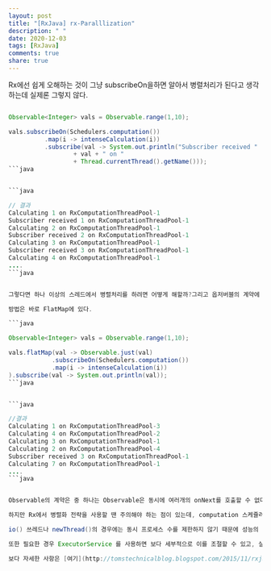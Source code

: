 ```yaml
---
layout: post
title: "[RxJava] rx-Paralllization"
description: " "
date: 2020-12-03
tags: [RxJava]
comments: true
share: true
---
```



Rx에선 쉽게 오해하는 것이 그냥 subscribeOn을하면 알아서 병렬처리가 된다고 생각하는데 실제론 그렇지 않다.

```java

Observable<Integer> vals = Observable.range(1,10);

vals.subscribeOn(Schedulers.computation())
          .map(i -> intenseCalculation(i))
          .subscribe(val -> System.out.println("Subscriber received "
                  + val + " on "
                  + Thread.currentThread().getName()));
```java


```java

// 결과
Calculating 1 on RxComputationThreadPool-1
Subscriber received 1 on RxComputationThreadPool-1
Calculating 2 on RxComputationThreadPool-1
Subscriber received 2 on RxComputationThreadPool-1
Calculating 3 on RxComputationThreadPool-1
Subscriber received 3 on RxComputationThreadPool-1
Calculating 4 on RxComputationThreadPool-1
....
```java


그렇다면 하나 이상의 스레드에서 병렬처리를 하려면 어떻게 해할까?그리고 옵저버블의 계약에 어긋나지 않으려면?

방법은 바로 FlatMap에 있다.

```java

Observable<Integer> vals = Observable.range(1,10);

vals.flatMap(val -> Observable.just(val)
            .subscribeOn(Schedulers.computation())
            .map(i -> intenseCalculation(i))
).subscribe(val -> System.out.println(val));
```java


```java

//결과
Calculating 1 on RxComputationThreadPool-3
Calculating 4 on RxComputationThreadPool-2
Calculating 3 on RxComputationThreadPool-1
Calculating 2 on RxComputationThreadPool-4
Subscriber received 3 on RxComputationThreadPool-1
Calculating 7 on RxComputationThreadPool-1
....
```java


Observable의 계약은 중 하나는 Observable은 동시에 여러개의 onNext를 호출할 수 없다는 것인데, flatMap에서 필요한 모든 처리를 하게 되면 각각의 Observable에서 onNext를 호출하기 때문에 Observable의 계약을 어기지 않으면서 병렬처리를 쉽게 할 수 있다.

하지만 Rx에서 병렬화 전략을 사용할 땐 주의해야 하는 점이 있는데, computation 스케쥴러를 제외한 다른 스케쥴러는 시스템에 너무 많은 스레드를 사용해서 성능의 저하를 이끌언 낼 수 있다. computation 스케쥴러는 CPU의 수에 따라 동시 프로세스 수를 제한하게 됩니다.

io() 쓰레드나 newThread()의 경우에는 동시 프로세스 수를 제한하지 않기 때문에 성능의 저하가 발생할 수 있고, 이 경우는 동시 프로세스 수를 제한하는 int 인수를 flatMap에 전달할 수 있다.

또한 필요한 경우 ExecutorService 를 사용하면 보다 세부적으로 이를 조절할 수 있고, 실제로 작업을 수행하면 상당히 향상된 성능을 얻을 수 있다. 이에 대한 자세한 것은 [병렬화 극대화](http://tomstechnicalblog.blogspot.com/2016/02/rxjava-maximizing-parallelization.html)에 대한 곳에서 찾아볼 수 있다. 

보다 자세한 사항은 [여기](http://tomstechnicalblog.blogspot.com/2015/11/rxjava-achieving-parallelization.html)에서 확인할 수 있다.
